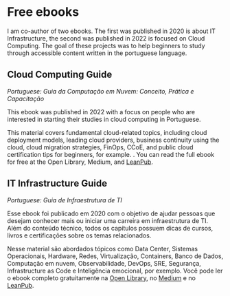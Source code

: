 # Free ebooks
I am co-author of two ebooks. The first was published in 2020 is about IT Infrastructure, the second was published in 2022 is focused on Cloud Computing. The goal of these projects was to help beginners to study through accessible content written in the portuguese language.

## Cloud Computing Guide
*Portuguese: Guia da Computação em Nuvem: Conceito, Prática e Capacitação*

This ebook was published in 2022 with a focus on people who are interested in starting their studies in cloud computing in Portuguese.

This material covers fundamental cloud-related topics, including cloud deployment models, leading cloud providers, business continuity using the cloud, cloud migration strategies, FinOps, CCoE, and public cloud certification tips for beginners, for example. .
You can read the full ebook for free at the Open Library, Medium, and [LeanPub](https://leanpub.com/guia-da-computacao-em-nuvem/).


## IT Infrastructure Guide
*Portuguese: Guia de Infraestrutura de TI*

Esse ebook foi publicado em 2020 com o objetivo de ajudar pessoas que desejam conhecer mais ou iniciar uma carreira em infraestrutura de TI. Além do conteúdo técnico, todos os capítulos possuem dicas de cursos, livros e certificações sobre os temas relacionados.

Nesse material são abordados tópicos como Data Center, Sistemas Operacionais, Hardware, Redes, Virtualização, Containers, Banco de Dados, Computação em nuvem, Observabilidade, DevOps, SRE, Segurança, Infrastructure as Code e Inteligência emocional, por exemplo.
Você pode ler o ebook completo gratuitamente na [Open Library](https://openlibrary.org/books/OL28653878M/Guia_de_Infraestrutura_de_TI), no [Medium](https://medium.com/sysadminas/guia-de-infraestrutura-de-ti-30543bfe9922) e no [LeanPub](https://leanpub.com/guia-de-infraestrutura-de-ti/).









